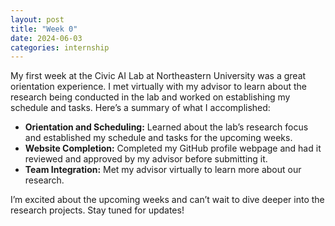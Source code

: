 ```yaml
---
layout: post
title: "Week 0"
date: 2024-06-03
categories: internship
---
```


My first week at the Civic AI Lab at Northeastern University was a great orientation experience. I met virtually with my advisor to learn about the research being conducted in the lab and worked on establishing my schedule and tasks. Here’s a summary of what I accomplished:

- **Orientation and Scheduling:** Learned about the lab’s research focus and established my schedule and tasks for the upcoming weeks.
- **Website Completion:** Completed my GitHub profile webpage and had it reviewed and approved by my advisor before submitting it.
- **Team Integration:** Met my advisor virtually to learn more about our research.
  
I’m excited about the upcoming weeks and can’t wait to dive deeper into the research projects. Stay tuned for updates!
